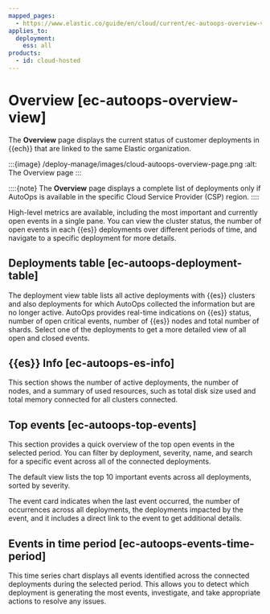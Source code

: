 ```yaml
---
mapped_pages:
  - https://www.elastic.co/guide/en/cloud/current/ec-autoops-overview-view.html
applies_to:
  deployment:
    ess: all
products:
  - id: cloud-hosted
---
```


# Overview [ec-autoops-overview-view]

The **Overview** page displays the current status of customer deployments in {{ech}} that are linked to the same Elastic organization.

:::{image} /deploy-manage/images/cloud-autoops-overview-page.png
:alt: The Overview page
:::

::::{note}
The **Overview** page displays a complete list of deployments only if AutoOps is available in the specific Cloud Service Provider (CSP) region.
::::


High-level metrics are available, including the most important and currently open events in a single pane. You can view the cluster status, the number of open events in each {{es}} deployments over different periods of time, and navigate to a specific deployment for more details.


## Deployments table [ec-autoops-deployment-table]

The deployment view table lists all active deployments with {{es}} clusters and also deployments for which AutoOps collected the information but are no longer active. AutoOps provides real-time indications on {{es}} status, number of open critical events, number of {{es}} nodes and total number of shards. Select one of the deployments to get a more detailed view of all open and closed events.


## {{es}} Info [ec-autoops-es-info]

This section shows the number of active deployments, the number of nodes, and a summary of used resources, such as total disk size used and total memory connected for all clusters connected.


## Top events [ec-autoops-top-events]

This section provides a quick overview of the top open events in the selected period. You can filter by deployment, severity, name, and search for a specific event across all of the connected deployments.

The default view lists the top 10 important events across all deployments, sorted by severity.

The event card indicates when the last event occurred, the number of occurrences across all deployments, the deployments impacted by the event, and it includes a direct link to the event to get additional details.


## Events in time period [ec-autoops-events-time-period]

This time series chart displays all events identified across the connected deployments during the selected period. This allows you to detect which deployment is generating the most events, investigate, and take appropriate actions to resolve any issues.

